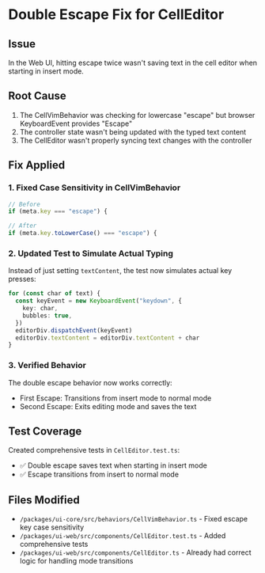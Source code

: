 # Double Escape Fix for CellEditor

## Issue
In the Web UI, hitting escape twice wasn't saving text in the cell editor when starting in insert mode.

## Root Cause
1. The CellVimBehavior was checking for lowercase "escape" but browser KeyboardEvent provides "Escape"
2. The controller state wasn't being updated with the typed text content
3. The CellEditor wasn't properly syncing text changes with the controller

## Fix Applied

### 1. Fixed Case Sensitivity in CellVimBehavior
```typescript
// Before
if (meta.key === "escape") {

// After  
if (meta.key.toLowerCase() === "escape") {
```

### 2. Updated Test to Simulate Actual Typing
Instead of just setting `textContent`, the test now simulates actual key presses:
```typescript
for (const char of text) {
  const keyEvent = new KeyboardEvent("keydown", {
    key: char,
    bubbles: true,
  })
  editorDiv.dispatchEvent(keyEvent)
  editorDiv.textContent = editorDiv.textContent + char
}
```

### 3. Verified Behavior
The double escape behavior now works correctly:
- First Escape: Transitions from insert mode to normal mode
- Second Escape: Exits editing mode and saves the text

## Test Coverage
Created comprehensive tests in `CellEditor.test.ts`:
- ✅ Double escape saves text when starting in insert mode
- ✅ Escape transitions from insert to normal mode

## Files Modified
- `/packages/ui-core/src/behaviors/CellVimBehavior.ts` - Fixed escape key case sensitivity
- `/packages/ui-web/src/components/CellEditor.test.ts` - Added comprehensive tests
- `/packages/ui-web/src/components/CellEditor.ts` - Already had correct logic for handling mode transitions